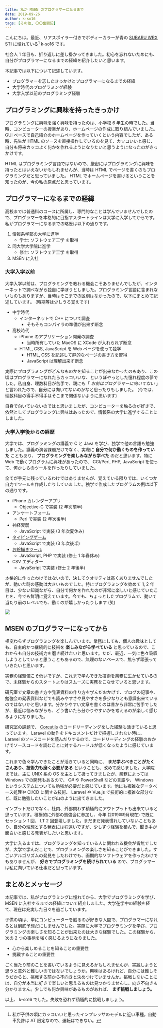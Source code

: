 ```yaml
---
title: 私が MSEN のプログラマーになるまで
date: 2019-09-26
author: k-so16
tags: [その他, 〇〇奮闘記]
---
```


こんにちは。最近、リアスポイラー付きでボディーカラーが青の [SUBARU WRX STI](https://www.subaru.jp/wrx/sti/) に憧れている[^1] k-so16 です。

社会人 1 年目も、折り返しに差し掛かってきました。初心を忘れないためにも、自分がプログラマーになるまでの経緯を紹介したいと思います。

本記事では以下について記述しています。

- プログラマーを志したきっかけとプログラマーになるまでの経緯
- 大学時代のプログラミング経験
- 大学入学以前のプログラミング経験

## プログラミングに興味を持ったきっかけ
プログラミングに興味を強く興味を持ったのは、小学校 6 年生の時でした。当時、コンピューターの授業があり、ホームページの作成に取り組んでいました。 GUI ベースで自己紹介のホームページを作っていくという内容でしたが、ある時、先生が HTML のソースを直接操作しているのを見て、カッコいいと感じ、自分も将来カッコよく何かを作れるようになりたいと思うようになったのがきっかけです。

HTML はプログラミング言語ではないので、厳密にはプログラミングに興味を持ったとはいえないかもしれませんが、当時は HTML でページを書くのもプログラミングだと思っていました。 HTML でホームページを書けるということを知ったのが、今の私の原点だと思っています。

## プログラマーになるまでの経緯
高校までは普通科のコースに所属し、専門的なことは学んでいませんでしたので、プログラマーを本格的に目指すスタートラインは大学に入学してからです。私がプログラマーになるまでの略歴は以下の通りです。

1. 情報系学部の大学に進学
    - 学士: ソフトウェア工学 を取得
1. 同大学大学院に進学
    - 修士: ソフトウェア工学 を取得
1. MSEN に入社

### 大学入学以前
大学入学以前は、プログラミングを教わる機会こそありませんでしたが、インターネットで調べながら独自に学ぼうとしました。プログラミング言語に含まれないものもありますが、当時はそこまでの区別はなかったので、以下にまとめて記述しています。 (時期等は少しうろ覚えです)

- 中学時代
    - インターネットで C++ について調査
        - そもそもコンパイラの準備が出来ず断念
- 高校時代
    - iPhone のアプリケーション開発の調査
        - 当時所有していた MacOS に XCode が入れられず断念
    - HTML, CSS, JavaScript を Web ページを使って独学
        - HTML, CSS を記述して静的なページの書き方を習得
        - JavaScript は理解出来ず断念

実際にプログラミングがどんなものかを知ることが出来なかったのもあり、この頃はプログラマーになれたらカッコいいな、というぼやっとした憧れ程度の夢でした。私自身、理数科目が苦手で、親にも「 *お前はプログラマーに向いてない* 」と言われたので、自分には向いてないのかなと思ったりもしました。 (今では、理数科目の得手不得手はそこまで関係ないように思います)

自身で向いていないのではと思いましたが、コンピューターを触るのが好きで、依然としてプログラミングに興味はあったので、情報系の大学に進学することにしました。

### 大学入学後からの経歴
大学では、プログラミングの講義で C と Java を学び、独学で他の言語も勉強しました。講義の演習課題だけでなく、実際に **自分で何か動くものを作っていた** こともあり、 **プログラミングを楽しみながら学べた** のだと思います。特に Web で動くプログラムに興味があったので、 CGI/Perl, PHP, JavaScript を使って、何かしらのツールを作ったりしていました。

全てが手元に残っているわけではありませんが、覚えている限りでは、いくつか自力でツールを作成したりしていました。独学で作成したプログラムの例は以下の通りです。

- iPhone カレンダーアプリ
    - Objective-C で実装 (2 年次前半)
- アンケートフォーム
    - Perl で実装 (2 年次後半)
- 神経衰弱
    - JavaScript で実装 (3 年次夏休み)
- [タイピングゲーム](https://github.com/k-so16/jsTyping)
    - JavaScript で実装 (3 年次後半)
- [お絵描きツール](https://github.com/k-so16/doodler)
    - JavaScript, PHP で実装 (修士 1 年春休み)
- CSV エディター
    - JavaScript で実装 (修士 2 年後半)

本格的に作ったわけではないので、決してクオリティは高くありませんでしたが、動いた時の感動は大きいものでした。特にプログラミングを始めて 1, 2 年目は、少ない知識ながら、自分で何かを作れたのが非常に楽しいと感じていたことを、今でも鮮明に覚えています。今でも、ちょっとしたプログラムで、動いて当たり前のレベルでも、動くのが嬉しかったりします (笑)

![](images/my-motivation-for-programming-1.jpg)


## MSEN のプログラマーになってから
相変わらずプログラミングを楽しんでいます。業務にしても、個人の趣味としても、自主的かつ継続的に技術を **楽しみながら学べている** と思っているので、これからも自分の技術力を磨き続けたいと思います。ただ、最近、一気に色々吸収しようとしていると思うこともあるので、無理のないペースで、焦らず頑張っていきたいと思います。

実務の経験値こそ低いですが、これまで学んできた技術を業務に生かせているので、未経験からのスタートよりはスムーズに実務をこなせていると思います。

研究室で文章の書き方や発表資料の作り方を学んだおかげで、ブログの記事や、勉強会の発表資料などでも読みやすさや見やすさを多少なりとも意識出来ているのではないかと思います。分かりやすい文章を書くのは昔から非常に苦手でしたが、最近は悩みながらも、どう書いたら分かりやすいかを考えるのが楽しく感じるようになりました。

研究室の課題で、 [Coreutils](https://www.gnu.org/software/coreutils/) のコードリーディングをした経験も活きていると思っています。 Laravel の動作をドキュメントだけで把握しきれない時に、 Laravel のソースコードを読んだりするので、コードリーディングの経験のおかげでソースコードを読むことに対するハードルが低くなったように感じています。

これまで色々学んできたことが活きていると同時に、 **まだ学ぶべきことがたくさんあり、技術力も磨く必要がある** ということも、改めて感じました。大学院までは、主に UNIX 系の OS を主として扱ってきましたが、業務によっては Windows での開発もあるので、 C# や PowerShell などの言語や、 Windows というシステムについても勉強が必要だと感じています。他にも複雑なデータベース処理や CI/CD に関する技術、 Laravel や Vue.js で技術的に複雑な部分など、既に勉強したいことが山のように出てきました。

インプットだけでなく、社内、外部問わず積極的にアウトプットも出来ていると思っています。積極的に外部の勉強会に参加し、今年 (2019年9月現在) で既にセッション 1 回、 LT 2 回登壇しました。まだまだ発表慣れしていないこともあり、自分の理想とする発表には程遠いですが、少しずつ経験を積んで、聞き手が面白いと感じる発表がしたいと思います。

大学に入るまでは、プログラミングを知っている人に関われる機会が皆無でしたが、大学で学んだことで、プログラミングの楽しさを知ることができました。すごいアルゴリズムの発見をしたわけでも、画期的なソフトウェアを作ったわけでもありませんが、 **好きでプログラミングを続けられている** ので、プログラマーは私に向いている仕事だと思っています。

## まとめとメッセージ
本記事では、私がプログラミングに憧れてから、大学でプログラミングを学び、 MSEN に入社するまでの経緯について紹介しました。大学在学中の経験を経て、現在は充実した日々を過ごしています。

子供の頃は、単にコンピューターを触るのが好きな人間で、プログラマーになれるとは到底予想だにしませんでした。実際に大学でプログラミングを学び、プログラミングの楽しさを知ることが出来たのは大きな経験でした。この経験から、次の 2 つの事柄を強く感じるようになりました。

- 心から楽しめることを知ることの重要性
- 挑戦することの重要性

ごく当たり前のことを書いているように見えるかもしれませんが、実践しようと思うと意外と難しいのではないでしょうか。興味はあるけれど、自分には難しそうだからと、挑戦する前から不向きと決めつけていませんか。挑戦しないことには、自分が本当に好きで楽しいと思えるものは見つかりませんし、向き不向きも分かりません。少しでも何か興味があるものがあれば、 **まず挑戦しましょう。** 

以上、 k-so16 でした。失敗を恐れず積極的に挑戦しましょう。

[^1]: 私が子供の頃にカッコいいと思ったインプレッサのモデルに近い車種。自動車免許は AT 限定なので、運転はできない。